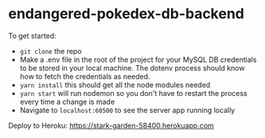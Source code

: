 # endangered-pokedex-db-backend

To get started:

- `git clone` the repo 
- Make a .env file in the root of the project for your MySQL DB credentials to be stored in your local machine. The dotenv process should know how to fetch the credentials as needed. 
- `yarn install` this should get all the node modules needed
- `yarn start` will run nodemon so you don't have to restart the process every time a change is made
- Navigate to `localhost:60500` to see the server app running locally

Deploy to Heroku: https://stark-garden-58400.herokuapp.com
